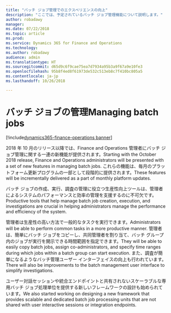 ```yaml
---
title: "バッチ ジョブ管理でのエクスペリエンスの向上"
description: "ここでは、予定されているバッチ ジョブ管理機能について説明します。"
author: robadawy
manager: 
ms.date: 07/22/2018
ms.topic: article
ms.prod: 
ms.service: Dynamics 365 for Finance and Operations
ms.technology: 
ms.author: robadawy
audience: admin
ms.translationtype: HT
ms.sourcegitcommit: d65d9c6f9cae75ea7d7934a95b3a9f67a9e10fe3
ms.openlocfilehash: 95b8f4ed8f61973de532c513eb8c7f410bc805a5
ms.contentlocale: ja-jp
ms.lasthandoff: 10/26/2018

---
```


# <a name="managing-batch-jobs"></a><span data-ttu-id="2f452-103">バッチ ジョブの管理</span><span class="sxs-lookup"><span data-stu-id="2f452-103">Managing batch jobs</span></span>

[!include[dynamics365-finance-operations banner](../includes/dynamics365-finance-operations.md)]

<span data-ttu-id="2f452-104">2018 年 10 月のリリース以降では、Finance and Operations 管理者にバッチ ジョブ管理に関する一連の新機能が提供されます。</span><span class="sxs-lookup"><span data-stu-id="2f452-104">Starting with the October 2018 release, Finance and Operations administrators will be presented with a set of new features in managing batch jobs.</span></span> <span data-ttu-id="2f452-105">これらの機能は、毎月のプラットフォーム更新プログラムの一部として段階的に提供されます。</span><span class="sxs-lookup"><span data-stu-id="2f452-105">These features will be incrementally delivered as a part of monthly platform updates.</span></span>

<span data-ttu-id="2f452-106">バッチ ジョブの作成、実行、調査の管理に役立つ生産性向上ツールは、管理者によるシステムのパフォーマンスと効率の管理を支援するのに不可欠です。</span><span class="sxs-lookup"><span data-stu-id="2f452-106">Productive tools that help manage batch job creation, execution, and investigations are crucial in helping administrators manage the performance and efficiency of the system.</span></span>

<span data-ttu-id="2f452-107">管理者は生産性の高い方法で一般的なタスクを実行できます。</span><span class="sxs-lookup"><span data-stu-id="2f452-107">Administrators will be able to perform common tasks in a more productive manner.</span></span> <span data-ttu-id="2f452-108">管理者は、簡単にバッチ ジョブをコピーし、共同管理者を割り当て、バッチ グループ内のジョブが実行を開示できる時間範囲を指定できます。</span><span class="sxs-lookup"><span data-stu-id="2f452-108">They will be able to easily copy batch jobs, assign co-administrators, and specify time ranges during which jobs within a batch group can start execution.</span></span> <span data-ttu-id="2f452-109">また、調査が簡単になるようなバッチ管理ユーザー インターフェイスの向上も行われています。</span><span class="sxs-lookup"><span data-stu-id="2f452-109">There will also be improvements to the batch management user interface to simplify investigations.</span></span> 

<span data-ttu-id="2f452-110">ユーザー対話セッションや統合エンドポイントと共有されないスケーラブルな専用バッチ ジョブ処理単位を提供する新しいフレームワークの設計も始められています。</span><span class="sxs-lookup"><span data-stu-id="2f452-110">We also started working on designing a new framework that provides scalable and dedicated batch job processing units that are not shared with user interactive sessions or integration endpoints.</span></span>  

<!--
### Who uses this feature
This feature is intended for system administrators and power users managing batch jobs. 
## Status
### Availability
Cloud, on-premises
### Regional availability
All regions.
-->

